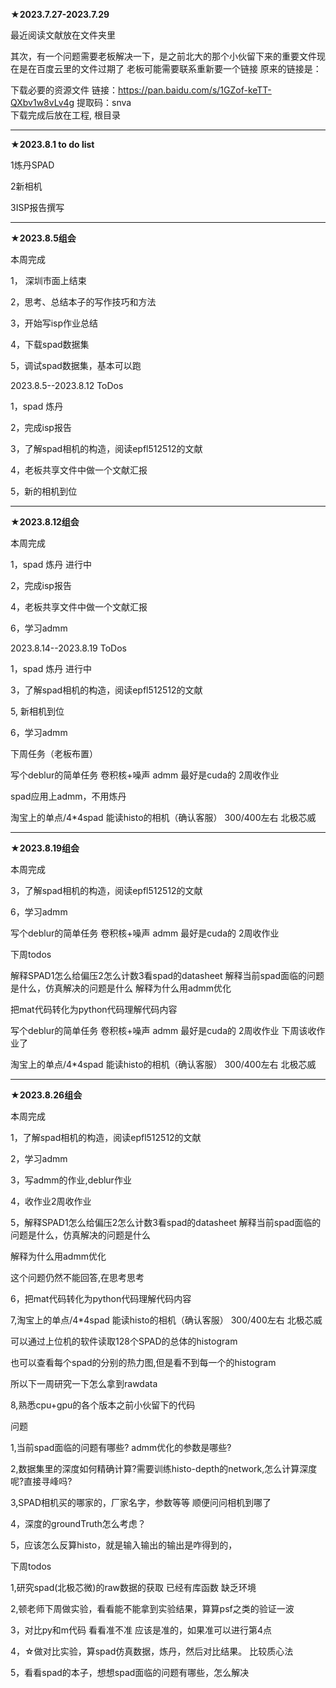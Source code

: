 **★2023.7.27-2023.7.29**

最近阅读文献放在文件夹里

其次，有一个问题需要老板解决一下，是之前北大的那个小伙留下来的重要文件现在是在百度云里的文件过期了
老板可能需要联系重新要一个链接
原来的链接是：

下载必要的资源文件
链接：https://pan.baidu.com/s/1GZof-keTT-QXbv1w8vLv4g 
提取码：snva   
下载完成后放在工程, 根目录

------------------------------------------

**★2023.8.1 to do list**

1炼丹SPAD

2新相机

3ISP报告撰写

------------------------------------------

**★2023.8.5组会**

本周完成

1， 深圳市面上结束

2，思考、总结本子的写作技巧和方法

3，开始写isp作业总结

4，下载spad数据集

5，调试spad数据集，基本可以跑

2023.8.5--2023.8.12 ToDos

1，spad 炼丹

2，完成isp报告

3，了解spad相机的构造，阅读epfl512512的文献

4，老板共享文件中做一个文献汇报

5，新的相机到位

------------------------------------------

**★2023.8.12组会**

本周完成

1，spad 炼丹 进行中

2，完成isp报告

4，老板共享文件中做一个文献汇报

6，学习admm

2023.8.14--2023.8.19 ToDos

1，spad 炼丹 进行中

3，了解spad相机的构造，阅读epfl512512的文献

5, 新相机到位

6，学习admm

下周任务（老板布置）

写个deblur的简单任务
卷积核+噪声
admm
最好是cuda的
2周收作业

spad应用上admm，不用炼丹

淘宝上的单点/4*4spad
能读histo的相机（确认客服）
300/400左右
北极芯威

------------------------------------------

**★2023.8.19组会**

本周完成

3，了解spad相机的构造，阅读epfl512512的文献

6，学习admm

写个deblur的简单任务
卷积核+噪声
admm
最好是cuda的
2周收作业


下周todos

解释SPAD1怎么给偏压2怎么计数3看spad的datasheet
解释当前spad面临的问题是什么，仿真解决的问题是什么
解释为什么用admm优化

把mat代码转化为python代码理解代码内容

写个deblur的简单任务
卷积核+噪声
admm
最好是cuda的
2周收作业
下周该收作业了


淘宝上的单点/4*4spad
能读histo的相机（确认客服）
300/400左右
北极芯威

-------------------------

**★2023.8.26组会**

本周完成

1，了解spad相机的构造，阅读epfl512512的文献

2，学习admm

3，写admm的作业,deblur作业

4，收作业2周收作业

5，解释SPAD1怎么给偏压2怎么计数3看spad的datasheet
解释当前spad面临的问题是什么，仿真解决的问题是什么

解释为什么用admm优化

这个问题仍然不能回答,在思考思考

6，把mat代码转化为python代码理解代码内容

7,淘宝上的单点/4*4spad
能读histo的相机（确认客服）
300/400左右
北极芯威

可以通过上位机的软件读取128个SPAD的总体的histogram

也可以查看每个spad的分别的热力图,但是看不到每一个的histogram

所以下一周研究一下怎么拿到rawdata

8,熟悉cpu+gpu的各个版本之前小伙留下的代码



问题

1,当前spad面临的问题有哪些? admm优化的参数是哪些?

2,数据集里的深度如何精确计算?需要训练histo-depth的network,怎么计算深度呢?直接寻峰吗?

3,SPAD相机买的哪家的，厂家名字，参数等等    顺便问问相机到哪了

4，深度的groundTruth怎么考虑？

5，应该怎么反算histo，就是输入输出的输出是咋得到的，



下周todos

1,研究spad(北极芯微)的raw数据的获取   已经有库函数 缺乏环境

2,顿老师下周做实验，看看能不能拿到实验结果，算算psf之类的验证一波

3，对比py和m代码   看看准不准   应该是准的，如果准可以进行第4点

4，☆做对比实验，算spad仿真数据，炼丹，然后对比结果。
比较质心法

5，看看spad的本子，想想spad面临的问题有哪些，怎么解决





